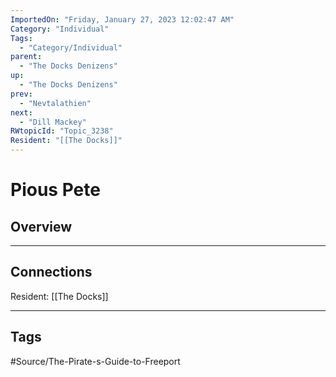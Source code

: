 ```yaml
---
ImportedOn: "Friday, January 27, 2023 12:02:47 AM"
Category: "Individual"
Tags:
  - "Category/Individual"
parent:
  - "The Docks Denizens"
up:
  - "The Docks Denizens"
prev:
  - "Nevtalathien"
next:
  - "Dill Mackey"
RWtopicId: "Topic_3238"
Resident: "[[The Docks]]"
---
```

# Pious Pete
## Overview
---
## Connections
Resident: [[The Docks]]


---
## Tags
#Source/The-Pirate-s-Guide-to-Freeport

